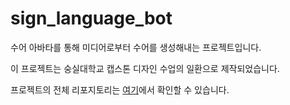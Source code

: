 # sign_language_bot

수어 아바타를 통해 미디어로부터 수어를 생성해내는 프로젝트입니다.

이 프로젝트는 숭실대학교 캡스톤 디자인 수업의 일환으로 제작되었습니다.

프로젝트의 전체 리포지토리는 <a href="https://github.com/legatalee/Sign-Language-Translation">여기</a>에서 확인할 수 있습니다.
